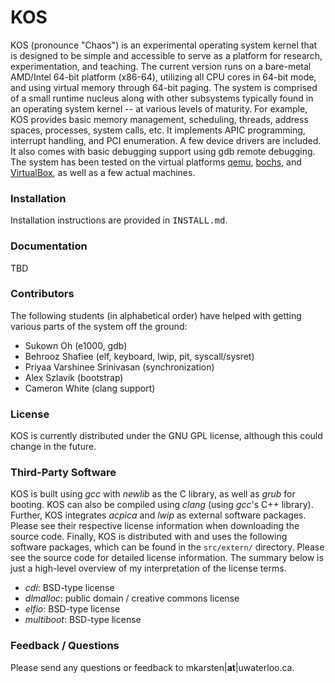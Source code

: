 KOS
===

KOS (pronounce "Chaos") is an experimental operating system kernel that is designed to be simple and accessible to serve as a platform for research, experimentation, and teaching.
The current version runs on a bare-metal AMD/Intel 64-bit platform (x86-64), utilizing all CPU cores in 64-bit mode, and using virtual memory through 64-bit paging.
The system is comprised of a small runtime nucleus along with other subsystems typically found in an operating system kernel -- at various levels of maturity.
For example, KOS provides basic memory management, scheduling, threads, address spaces, processes, system calls, etc. It implements APIC programming, interrupt handling, and PCI enumeration. A few device drivers are included. It also comes with basic debugging support using gdb remote debugging. The system has been tested on the virtual platforms [qemu](http://www.qemu.org/), [bochs](http://bochs.sourceforge.net/), and [VirtualBox](https://www.virtualbox.org/), as well as a few actual machines.


### Installation

Installation instructions are provided in <tt>INSTALL.md</tt>.


### Documentation

TBD


### Contributors

The following students (in alphabetical order) have helped with getting various parts of the system off the ground:

- Sukown Oh (e1000, gdb)
- Behrooz Shafiee (elf, keyboard, lwip, pit, syscall/sysret)
- Priyaa Varshinee Srinivasan (synchronization)
- Alex Szlavik (bootstrap)
- Cameron White (clang support)


### License

KOS is currently distributed under the GNU GPL license, although this could change in the future.


### Third-Party Software

KOS is built using *gcc* with *newlib* as the C library, as well as *grub* for booting. KOS can also be compiled using *clang* (using *gcc*'s C++ library). Further, KOS integrates *acpica* and *lwip* as external software packages. Please see their respective license information when downloading the source code. Finally, KOS is distributed with and uses the following software packages, which can be found in the `src/extern/` directory.  Please see the source code for detailed license information.  The summary below is just a high-level overview of my interpretation of the license terms.

- *cdi*:        BSD-type license
- *dlmalloc*:   public domain / creative commons license
- *elfio*:      BSD-type license
- *multiboot*:  BSD-type license


### Feedback / Questions

Please send any questions or feedback to mkarsten|**at**|uwaterloo.ca.

